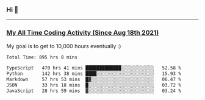### Hi 🙂

---

### <a href="https://wakatime.com/@Eroxl">My All Time Coding Activity (Since Aug 18th 2021)</a>
My goal is to get to 10,000 hours eventually :)
<!--START_SECTION:waka-->

```txt
Total Time: 895 hrs 8 mins

TypeScript   470 hrs 41 mins █████████████░░░░░░░░░░░░   52.58 %
Python       142 hrs 38 mins ████░░░░░░░░░░░░░░░░░░░░░   15.93 %
Markdown     57 hrs 53 mins  █▓░░░░░░░░░░░░░░░░░░░░░░░   06.47 %
JSON         33 hrs 18 mins  █░░░░░░░░░░░░░░░░░░░░░░░░   03.72 %
JavaScript   28 hrs 59 mins  ▓░░░░░░░░░░░░░░░░░░░░░░░░   03.24 %
```

<!--END_SECTION:waka-->
